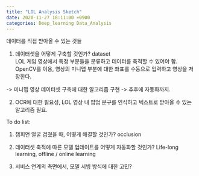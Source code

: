 ```yaml
---
title: "LOL Analysis Sketch"
date: 2020-11-27 18:11:00 +0900
categories: Deep_learning Data_Analysis
---
```


데이터를 직접 받아올 수 있는 것들 

1. 데이터셋을 어떻게 구축할 것인가? dataset    
LOL 게임 영상에서 특정 부분들을 분류하고 데이터를 축적할 수 있어야 함.    
OpenCV를 이용, 영상의 미니맵 부분에 대한 좌표를 수동으로 입력하고 영상을 저장한다.    

-> 미니맵 영상 데이터셋 구축에 대한 알고리즘 구현 -> 추후에 자동화까지.    


2. OCR에 대한 필요성, LOL 영상 내 팝업 문구를 인식하고 텍스트로 받아올 수 있는 알고리즘 필요.    


To do list:    
1. 챔피언 얼굴 겹쳤을 때, 어떻게 해결할 것인가? occlusion    

2. 데이터셋 축적에 따른 모델 업데이트를 어떻게 자동화할 것인가? Life-long learning, offline / online learning    

3. 서비스 연계의 측면에서, 모델 서빙 방식에 대한 고민?    
